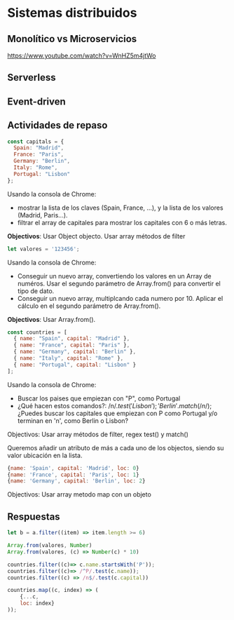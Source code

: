 # Sistemas distribuidos

## Monolítico vs Microservicios

https://www.youtube.com/watch?v=WnHZ5m4jtWo

## Serverless


## Event-driven


## Actividades de repaso
```js
const capitals = {
  Spain: "Madrid",
  France: "Paris",
  Germany: "Berlin",
  Italy: "Rome",
  Portugal: "Lisbon"
};
```

Usando la consola de Chrome:
- mostrar la lista de los claves (Spain, France, ...), y la lista de los valores (Madrid, Paris...). 
- filtrar el array de capitales para mostrar los capitales con 6 o más letras. 

**Objectivos**: Usar Object objecto. Usar array métodos de filter



```js
let valores = '123456';
```
Usando la consola de Chrome:
- Conseguir un nuevo array, convertiendo los valores en un Array de numéros. Usar el segundo parámetro de Array.from() para convertir el tipo de dato.
- Conseguir un nuevo array, multiplcando cada numero por 10. Aplicar el cálculo en el segundo parámetro de Array.from().

**Objectivos**: Usar Array.from().

```js
const countries = [
  { name: "Spain", capital: "Madrid" },
  { name: "France", capital: "Paris" },
  { name: "Germany", capital: "Berlin" },
  { name: "Italy", capital: "Rome" },
  { name: "Portugal", capital: "Lisbon" }
];
```
Usando la consola de Chrome:
- Buscar los paises que empiezan con "P", como Portugal
- ¿Qué hacen estos comandos?: /n$/.test('Lisbon');   'Berlin'.match(/n$/);
¿Puedes buscar los capitales que empiezan con P como Portugal y/o terminan en 'n', como Berlin o Lisbon?

Objectivos: Usar array métodos de filter, regex test() y match()



Queremos añadir un atributo de más a cada uno de los objectos, siendo su valor ubicación en la lista.
```js
{name: 'Spain', capital: 'Madrid', loc: 0}
{name: 'France', capital: 'Paris', loc: 1} 
{name: 'Germany', capital: 'Berlin', loc: 2}
```

Objectivos: Usar array metodo map con un objeto

## Respuestas

```js
let b = a.filter((item) => item.length >= 6)

Array.from(valores, Number)
Array.from(valores, (c) => Number(c) * 10)

countries.filter((c)=> c.name.startsWith('P'));
countries.filter((c)=> /^P/.test(c.name)); 
countries.filter((c) => /n$/.test(c.capital))

countries.map((c, index) => (
    {...c,
    loc: index}
));

```